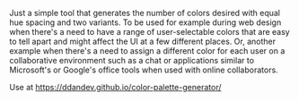 Just a simple tool that generates the number of colors desired with equal hue spacing and two variants.
To be used for example during web design when there's a need to have a range of user-selectable colors that are easy to tell apart and might affect the UI at a few different places. Or, another example when there's a need to assign a different color for each user on a collaborative environment such as a chat or applications similar to Microsoft's or Google's office tools when used with online collaborators.

Use at https://ddandev.github.io/color-palette-generator/